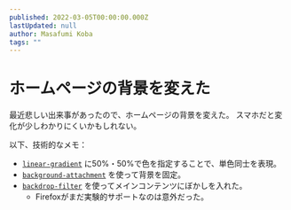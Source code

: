 ```yaml
---
published: 2022-03-05T00:00:00.000Z
lastUpdated: null
author: Masafumi Koba
tags: ""
---
```


# ホームページの背景を変えた

最近悲しい出来事があったので、ホームページの背景を変えた。
スマホだと変化が少しわかりにくいかもしれない。

以下、技術的なメモ：

- [`linear-gradient`](https://developer.mozilla.org/docs/Web/CSS/gradient/linear-gradient()) に50%・50%で色を指定することで、単色同士を表現。
- [`background-attachment`](https://developer.mozilla.org/docs/Web/CSS/background-attachment) を使って背景を固定。
- [`backdrop-filter`](https://developer.mozilla.org/docs/Web/CSS/backdrop-filter) を使ってメインコンテンツにぼかしを入れた。
  - Firefoxがまだ実験的サポートなのは意外だった。
